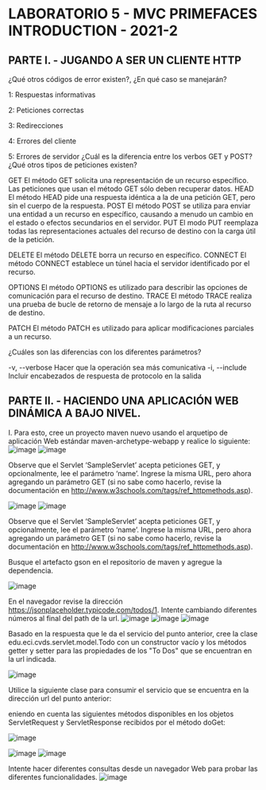 # LABORATORIO 5 - MVC PRIMEFACES INTRODUCTION - 2021-2

## PARTE I. - JUGANDO A SER UN CLIENTE HTTP

¿Qué otros códigos de error existen?, ¿En qué caso se manejarán?

1: Respuestas informativas

2: Peticiones correctas

3: Redirecciones

4: Errores del cliente

5: Errores de servidor
¿Cuál es la diferencia entre los verbos GET y POST? ¿Qué otros tipos de peticiones existen?

GET El método GET solicita una representación de un recurso específico. Las peticiones que usan el método GET sólo deben recuperar datos. HEAD El método HEAD pide una respuesta idéntica a la de una petición GET, pero sin el cuerpo de la respuesta. POST El método POST se utiliza para enviar una entidad a un recurso en específico, causando a menudo un cambio en el estado o efectos secundarios en el servidor. PUT El modo PUT reemplaza todas las representaciones actuales del recurso de destino con la carga útil de la petición.

DELETE El método DELETE borra un recurso en específico. CONNECT El método CONNECT establece un túnel hacia el servidor identificado por el recurso.

OPTIONS El método OPTIONS es utilizado para describir las opciones de comunicación para el recurso de destino. TRACE El método TRACE realiza una prueba de bucle de retorno de mensaje a lo largo de la ruta al recurso de destino.

PATCH El método PATCH es utilizado para aplicar modificaciones parciales a un recurso.

¿Cuáles son las diferencias con los diferentes parámetros?

-v, --verbose Hacer que la operación sea más comunicativa -i, --include Incluir encabezados de respuesta de protocolo en la salida

## PARTE II. - HACIENDO UNA APLICACIÓN WEB DINÁMICA A BAJO NIVEL.

I. Para esto, cree un proyecto maven nuevo usando el arquetipo de aplicación Web estándar maven-archetype-webapp y realice lo siguiente:
![image](https://user-images.githubusercontent.com/88836525/134454695-3b2d31a3-a35b-4e9d-ad99-ca2a87660c97.png)
![image](https://user-images.githubusercontent.com/88836525/134454722-3e592204-1f24-49e2-9799-b9b1a868f9f5.png)

Observe que el Servlet ‘SampleServlet’ acepta peticiones GET, y opcionalmente, lee el parámetro ‘name’. Ingrese la misma URL, pero ahora agregando un parámetro GET (si no sabe como hacerlo, revise la documentación en http://www.w3schools.com/tags/ref_httpmethods.asp).

![image](https://user-images.githubusercontent.com/88836525/134454811-adca36af-a7bb-471c-bed2-5cda67982306.png)
![image](https://user-images.githubusercontent.com/88836525/134454820-3601a266-c243-48e4-9aa0-3ea1aba6113e.png)




Observe que el Servlet ‘SampleServlet’ acepta peticiones GET, y opcionalmente, lee el parámetro ‘name’. Ingrese la misma URL, pero ahora agregando un parámetro GET (si no sabe como hacerlo, revise la documentación en http://www.w3schools.com/tags/ref_httpmethods.asp).

Busque el artefacto gson en el repositorio de maven y agregue la dependencia.

![image](https://user-images.githubusercontent.com/88836525/134454841-ebc90dc9-238b-4733-a1da-1d921d264358.png)


En el navegador revise la dirección https://jsonplaceholder.typicode.com/todos/1. Intente cambiando diferentes números al final del path de la url.
![image](https://user-images.githubusercontent.com/88836525/134454861-51d509ee-6ac3-4065-a01e-b6fd9ccdb5f5.png)
![image](https://user-images.githubusercontent.com/88836525/134454872-a8db3424-d89f-475b-bfdc-b803ffba0046.png)
![image](https://user-images.githubusercontent.com/88836525/134454881-7c34b21a-aae7-4e0a-b817-af4e0e1e358d.png)


Basado en la respuesta que le da el servicio del punto anterior, cree la clase edu.eci.cvds.servlet.model.Todo con un constructor vacío y los métodos getter y setter para las propiedades de los "To Dos" que se encuentran en la url indicada.

![image](https://user-images.githubusercontent.com/88836525/134454908-b6e50373-e906-4a31-addf-090186e68bb1.png)


Utilice la siguiente clase para consumir el servicio que se encuentra en la dirección url del punto anterior:

eniendo en cuenta las siguientes métodos disponibles en los objetos ServletRequest y ServletResponse recibidos por el método doGet:

![image](https://user-images.githubusercontent.com/88836525/134454949-cb940eba-dd04-4c13-8d19-f2378417e2de.png)

![image](https://user-images.githubusercontent.com/88836525/134454968-4e5587e0-f9f6-4425-85de-8b04c5b63b7e.png)
![image](https://user-images.githubusercontent.com/88836525/134454975-4a530148-5dce-4e21-be2f-5d46cb394b7b.png)

Intente hacer diferentes consultas desde un navegador Web para probar las diferentes funcionalidades.
![image](https://user-images.githubusercontent.com/88836525/134455279-426598f8-d6df-492b-a3e0-19e663ab4197.png)

